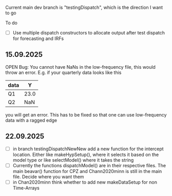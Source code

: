 Current main dev branch is "testingDispatch", which is the direction I want to go

To do
- [ ] Use multiple dispatch constructors to allocate output after test dispatch for forecasting and IRFs


## 15.09.2025

OPEN Bug: You cannot have NaNs in the low-frequency file, this would throw an error. E.g. if your quarterly data looks like this

|data| Y |
|--- |---|
| Q1 | 23.0|
| Q2 | NaN|

you will get an error. This has to be fixed so that one can use low-frequency data with a ragged edge


## 22.09.2025

- [ ] in branch testingDispatchNewNew add a new function for the intercept location. Either like makeHypSetup(), where it selects it based on the model type or like selectModel() where it takes the string
- [ ] Currently the functions dispatchModel() are in their respective files. The main beavar() function for CPZ and Chann2020minn is still in the main file. Decide where you want them
- [ ] in Chan2020minn think whether to add new makeDataSetup for non Time-Arrays